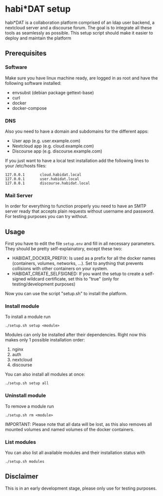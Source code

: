 # habi\*DAT setup

habi\*DAT is a collaboration platform comprised of an ldap user backend, a nextcloud server and a discourse forum. The goal is to integrate all these tools as seamlessly as possible. This setup script should make it easier to deploy and maintain the platform

## Prerequisites

### Software

Make sure you have linux machine ready, are logged in as root and have the following software installed:

* envsubst (debian package gettext-base)
* curl
* docker
* docker-compose

### DNS

Also you need to have a domain and subdomains for the different apps:

* User app (e.g. user.example.com)
* Nextcloud app (e.g. cloud.example.com)
* Discourse app (e.g. discourse.example.com)

If you just want to have a local test installation add the following lines to your /etc/hosts files:

```
127.0.0.1       cloud.habidat.local
127.0.0.1       user.habidat.local
127.0.0.1       discourse.habidat.local
```

### Mail Server

In order for everything to function properly you need to have an SMTP server ready that accepts plain requests without username and password. For testing purposes you can try without.

## Usage

First you have to edit the file `setup.env` and fill in all necessary parameters. They should be pretty self-explainatory, except these two:

* HABIDAT_DOCKER_PREFIX: Is used as a prefix for all the docker names (containers, volumes, networks, ...). Set to anything that prevents collisions with other containers on your system.
* HABIDAT_CREATE_SELFSIGNED: If you want the setup to create a self-signed wildcard certificate, set this to "true" (only for testing/development purposes)

Now you can use the script "setup.sh" to install the platform.

### Install module

To install a module run

`./setup.sh setup <module>`

Modules can only be installed after their dependencies. Right now this makes only 1 possible installation order:

1. nginx
2. auth
3. nextcloud
4. discourse

You can also install all modules at once:

`./setup.sh setup all`

### Uninstall module

To remove a module run

`./setup.sh rm <module>`

IMPORTANT: Please note that all data will be lost, as this also removes all mounted volumes and named volumes of the docker containers. 

### List modules

You can also list all available modules and their installation status with

`./setup.sh modules`

## Disclaimer

This is in an early development stage, please only use for testing purposes. 